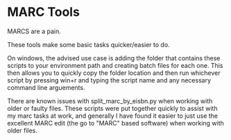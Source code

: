 # MARC Tools

MARCS are a pain. 

These tools make some basic tasks quicker/easier to do. 

On windows, the advised use case is adding the folder that contains these scripts to your environment path and creating batch files for each one. This then allows you to quickly copy the folder location and then run whichever script by pressing win+r and typing the script name and any necessary command line arguements. 

There are known issues with split_marc_by_eisbn.py when working with older or faulty files. These scripts were put together quickly to assist with my marc tasks at work, and generally I have found it easier to just use the excellent MARC edit (the go to "MARC" based software) when working with older files. 
